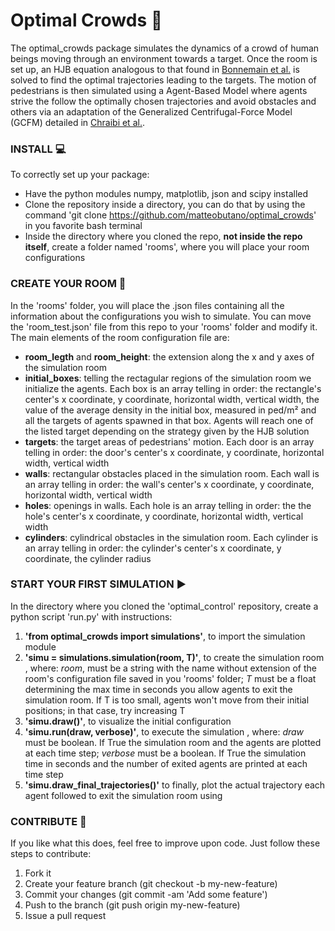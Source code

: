 # Optimal Crowds :crystal_ball:

The optimal_crowds package simulates the dynamics of a crowd of human beings moving through an environment towards a target. Once the room is set up, an HJB equation analogous to that found in [Bonnemain et al.](https://arxiv.org/pdf/2201.08592) is solved to find the optimal trajectories leading to the targets. The motion of pedestrians is then simulated using a Agent-Based Model where agents strive the follow the optimally chosen trajectories and avoid obstacles and others via an adaptation of the Generalized Centrifugal-Force Model (GCFM) detailed in [Chraibi et al.](https://arxiv.org/pdf/1008.4297). 

### INSTALL 💻

To correctly set up your package: 
- Have the python modules numpy, matplotlib, json and scipy installed
- Clone the repository inside a directory, you can do that by using the command 'git clone https://github.com/matteobutano/optimal_crowds' in you favorite bash terminal 
- Inside the directory where you cloned the repo, **not inside the repo itself**, create a folder named 'rooms', where you will place your room configurations 

### CREATE YOUR ROOM 🔨

In the 'rooms' folder, you will place the .json files containing all the information about the configurations you wish to simulate. You can move the 'room_test.json' file from this repo to your 'rooms' folder and modify it. The main elements of the room configuration file are:
- **room_legth** and **room_height**: the extension along the x and y axes of the simulation room
- **initial_boxes**: telling the rectagular regions of the simulation room we initialize the agents. Each box is an array telling in order: the rectangle's center's x coordinate, y coordinate, horizontal width, vertical width, the value of the average density in the initial box, measured in ped/m² and all the targets of agents spawned in that box. Agents will reach one of the listed target depending on the strategy given by the HJB solution
- **targets**: the target areas of pedestrians' motion. Each door is an array telling in order: the door's center's x coordinate, y coordinate, horizontal width, vertical width
- **walls**: rectangular obstacles placed in the simulation room. Each wall is an array telling in order: the wall's center's x coordinate, y coordinate, horizontal width, vertical width 
- **holes**: openings in walls. Each hole is an array telling in order: the the hole's center's x coordinate, y coordinate, horizontal width, vertical width 
- **cylinders**: cylindrical obstacles in the simulation room. Each cylinder is an array telling in order: the cylinder's center's x coordinate, y coordinate, the cylinder radius

### START YOUR FIRST SIMULATION ▶️

In the directory where you cloned the 'optimal_control' repository, create a python script 'run.py' with instructions:
1. **'from optimal_crowds import simulations'**, to import the simulation module 
2. **'simu = simulations.simulation(room, T)'**, to create the simulation room , where: *room*, must be a string with the name without extension of the room's configuration file saved in you 'rooms' folder; *T* must be a float determining the max time in seconds you allow agents to exit the simulation room. If T is too small, agents won't move from their initial positions; in that case, try increasing T
3. **'simu.draw()'**, to visualize the initial configuration 
4. **'simu.run(draw, verbose)'**, to execute the simulation , where: *draw* must be boolean. If True the simulation room and the agents are plotted at each time step; *verbose* must be a boolean. If True the simulation time in seconds and the number of exited agents are printed at each time step
5. **'simu.draw_final_trajectories()'** to finally, plot the actual trajectory each agent followed to exit the simulation room using 

### CONTRIBUTE 🏁

If you like what this does, feel free to improve upon code. Just follow these steps to contribute:

1. Fork it
2. Create your feature branch (git checkout -b my-new-feature)
3. Commit your changes (git commit -am 'Add some feature')
4. Push to the branch (git push origin my-new-feature)
5. Issue a pull request
